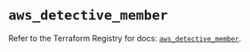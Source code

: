 # `aws_detective_member`

Refer to the Terraform Registry for docs: [`aws_detective_member`](https://registry.terraform.io/providers/hashicorp/aws/6.3.0/docs/resources/detective_member).
